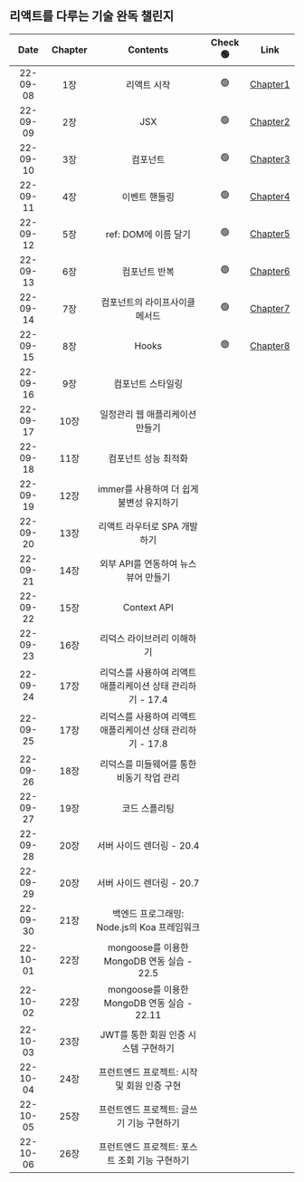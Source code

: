 ## 리액트를 다루는 기술 완독 챌린지

| **Date** | **Chapter** |                        **Contents**                        | **Check 🟢** |                                         **Link**                                         |
| :------: | :---------: | :--------------------------------------------------------: | :----------: | :--------------------------------------------------------------------------------------: |
| 22-09-08 |     1장     |                        리액트 시작                         |      🟢      | [Chapter1](https://github.com/sso-hyeon/TIL-Today-I-Learned/blob/main/React/chapter1.md) |
| 22-09-09 |     2장     |                            JSX                             |      🟢      | [Chapter2](https://github.com/sso-hyeon/TIL-Today-I-Learned/blob/main/React/chapter2.md) |
| 22-09-10 |     3장     |                          컴포넌트                          |      🟢      | [Chapter3](https://github.com/sso-hyeon/TIL-Today-I-Learned/blob/main/React/chapter3.md) |
| 22-09-11 |     4장     |                       이벤트 핸들링                        |      🟢      | [Chapter4](https://github.com/sso-hyeon/TIL-Today-I-Learned/blob/main/React/chapter4.md) |
| 22-09-12 |     5장     |                    ref: DOM에 이름 달기                    |      🟢      | [Chapter5](https://github.com/sso-hyeon/TIL-Today-I-Learned/blob/main/React/chapter5.md) |
| 22-09-13 |     6장     |                       컴포넌트 반복                        |      🟢      | [Chapter6](https://github.com/sso-hyeon/TIL-Today-I-Learned/blob/main/React/chapter6.md) |
| 22-09-14 |     7장     |               컴포넌트의 라이프사이클 메서드               |      🟢      | [Chapter7](https://github.com/sso-hyeon/TIL-Today-I-Learned/blob/main/React/chapter7.md) |
| 22-09-15 |     8장     |                           Hooks                            |      🟢      | [Chapter8](https://github.com/sso-hyeon/TIL-Today-I-Learned/blob/main/React/chapter8.md) |
| 22-09-16 |     9장     |                     컴포넌트 스타일링                      |              |                                                                                          |
| 22-09-17 |    10장     |              일정관리 웹 애플리케이션 만들기               |              |                                                                                          |
| 22-09-18 |    11장     |                    컴포넌트 성능 최적화                    |              |                                                                                          |
| 22-09-19 |    12장     |          immer를 사용하여 더 쉽게 불변성 유지하기          |              |                                                                                          |
| 22-09-20 |    13장     |                리액트 라우터로 SPA 개발하기                |              |                                                                                          |
| 22-09-21 |    14장     |            외부 API를 연동하여 뉴스 뷰어 만들기            |              |                                                                                          |
| 22-09-22 |    15장     |                        Context API                         |              |                                                                                          |
| 22-09-23 |    16장     |                 리덕스 라이브러리 이해하기                 |              |                                                                                          |
| 22-09-24 |    17장     | 리덕스를 사용하여 리액트 애플리케이션 상태 관리하기 - 17.4 |              |                                                                                          |
| 22-09-25 |    17장     | 리덕스를 사용하여 리액트 애플리케이션 상태 관리하기 - 17.8 |              |                                                                                          |
| 22-09-26 |    18장     |         리덕스를 미들웨어를 통한 비동기 작업 관리          |              |                                                                                          |
| 22-09-27 |    19장     |                       코드 스플리팅                        |              |                                                                                          |
| 22-09-28 |    20장     |                 서버 사이드 렌더링 - 20.4                  |              |                                                                                          |
| 22-09-29 |    20장     |                 서버 사이드 렌더링 - 20.7                  |              |                                                                                          |
| 22-09-30 |    21장     |        백엔드 프로그래밍: Node.js의 Koa 프레임워크         |              |                                                                                          |
| 22-10-01 |    22장     |         mongoose를 이용한 MongoDB 연동 실습 - 22.5         |              |                                                                                          |
| 22-10-02 |    22장     |        mongoose를 이용한 MongoDB 연동 실습 - 22.11         |              |                                                                                          |
| 22-10-03 |    23장     |            JWT를 통한 회원 인증 시스템 구현하기            |              |                                                                                          |
| 22-10-04 |    24장     |        프런트엔드 프로젝트: 시작 및 회원 인증 구현         |              |                                                                                          |
| 22-10-05 |    25장     |         프런트엔드 프로젝트: 글쓰기 기능 구현하기          |              |                                                                                          |
| 22-10-06 |    26장     |       프런트엔드 프로젝트: 포스트 조회 기능 구현하기       |              |                                                                                          |
